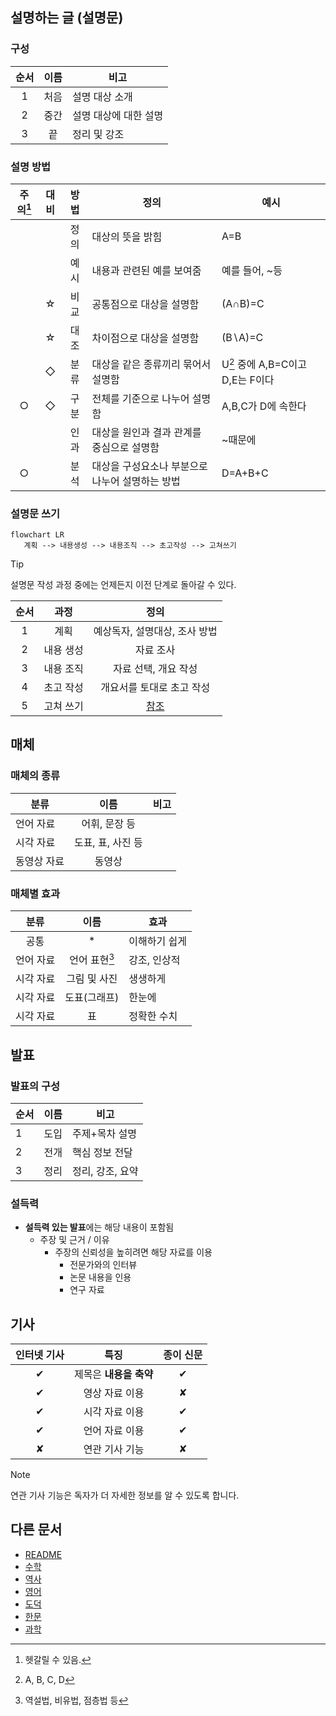 ## 설명하는 글 (설명문)

### 구성
|순서|이름|비고|
|:-:|:-:|-| 
|1|처음|설명 대상 소개|
|2|중간|설명 대상에 대한 설명|
|3|끝|정리 및 강조|

### 설명 방법
|주의[^1]|대비|방법|정의|예시|
|:-:|:-:|:-:|-|-|
|||정의|대상의 뜻을 밝힘|A=B|
|||예시|내용과 관련된 예를 보여줌|예를 들어, ~등|
||☆|비교|공통점으로 대상을 설명함|(A∩B)=C|
||☆|대조|차이점으로 대상을 설명함|(B∖A)=C|
||◇|분류|대상을 같은 종류끼리 묶어서 설명함|U[^2] 중에 A,B=C이고 D,E는 F이다|
|○|◇|구분|전체를 기준으로 나누어 설명함|A,B,C가 D에 속한다|
|||인과|대상을 원인과 결과 관계를 중심으로 설명함|~때문에|
|○||분석|대상을 구성요소나 부분으로 나누어 설명하는 방법|D=A+B+C|

### 설명문 쓰기

```mermaid
flowchart LR
   계획 --> 내용생성 --> 내용조직 --> 초고작성 --> 고쳐쓰기
```
> [!TIP]
> 설명문 작성 과정 중에는 언제든지 이전 단계로 돌아갈 수 있다.

|순서|과정|정의|
|:-:|:-:|:-:|
|1|계획|예상독자, 설명대상, 조사 방법|
|2|내용 생성|자료 조사|
|3|내용 조직|자료 선택, 개요 작성|
|4|초고 작성|개요서를 토대로 초고 작성|
|5|고쳐 쓰기|[참조](/README.md)|

## 매체

### 매체의 종류
|분류|이름|비고|
|-|:-:|-|
|언어 자료|어휘, 문장 등||
|시각 자료|도표, 표, 사진 등||
|동영상 자료|동영상||

### 매체별 효과
|분류|이름|효과|
|:-:|:-:|-|
|공통|*|이해하기 쉽게|
|언어 자료|언어 표현[^3]|강조, 인상적|
|시각 자료|그림 및 사진|생생하게|
|시각 자료|도표(그래프)|한눈에|
|시각 자료|표|정확한 수치|

## 발표

### 발표의 구성
|순서|이름|비고|
|-|-|-|
|1|도입|주제+목차 설명|
|2|전개|핵심 정보 전달|
|3|정리|정리, 강조, 요약|

### 설득력
 - **설득력 있는 발표**에는 해당 내용이 포함됨
   - 주장 및 근거 / 이유
     - 주장의 신뢰성을 높히려면 해당 자료를 이용
       - 전문가와의 인터뷰
       - 논문 내용을 인용
       - 연구 자료

## 기사
|인터넷 기사|특징|종이 신문|
|:-:|:-:|:-:|
|✔|제목은 **내용을 축약**|✔|
|✔|영상 자료 이용|✘|
|✔|시각 자료 이용|✔|
|✔|언어 자료 이용|✔|
|✘|연관 기사 기능|✘|
> [!NOTE]
> 연관 기사 기능은 독자가 더 자세한 정보를 알 수 있도록 합니다.

## 다른 문서
 - [README](/README.md)
 - [수학](/Math.md)
 - [역사](/History.md)
 - [영어](/English.md)
 - [도덕](/Doduck.md)
 - [한문](/Chinese.md)
 - [과학](/Science.md)

[^1]: 헷갈릴 수 있음.
[^2]: A, B, C, D
[^3]: 역설법, 비유법, 점층법 등
